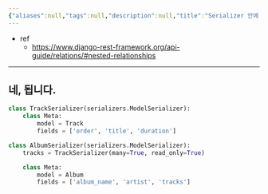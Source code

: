 ```yaml
---
{"aliases":null,"tags":null,"description":null,"title":"Serializer 안에 Serializer가 들어가도 되나요?","created":"2024-11-13T00:19:32","updated":"2024-11-13T00:20:02","dg-publish":true,"permalink":"/docs/Serializer 안에 Serializer가 들어가도 되나요?/","dgPassFrontmatter":true}
---
```


- ref
	- <https://www.django-rest-framework.org/api-guide/relations/#nested-relationships>

---

## 네, 됩니다.

```python
class TrackSerializer(serializers.ModelSerializer):
    class Meta:
        model = Track
        fields = ['order', 'title', 'duration']

class AlbumSerializer(serializers.ModelSerializer):
    tracks = TrackSerializer(many=True, read_only=True)

    class Meta:
        model = Album
        fields = ['album_name', 'artist', 'tracks']
```
